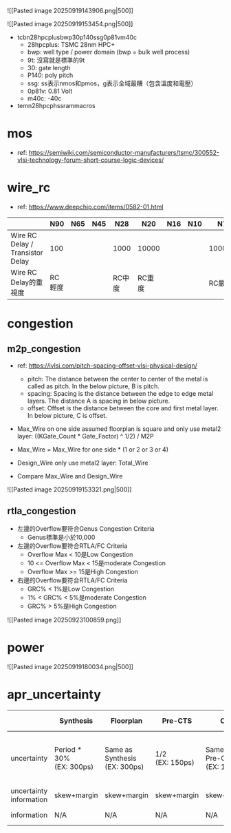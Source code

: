 ![[Pasted image 20250919143906.png|500]]

![[Pasted image 20250919153454.png|500]]
- tcbn28hpcplusbwp30p140ssg0p81vm40c
	- 28hpcplus: TSMC 28nm HPC+
	- bwp: well type / power domain (bwp = bulk well process)
	- 9t: 沒寫就是標準的9t
	- 30: gate length
	- P140: poly pitch
	- ssg: ss表示nmos和pmos，g表示全域最糟（包含溫度和電壓）
	- 0p81v: 0.81 Volt
	- m40c: -40c
- temn28hpcphssrammacros
# mos

- ref: https://semiwiki.com/semiconductor-manufacturers/tsmc/300552-vlsi-technology-forum-short-course-logic-devices/

# wire_rc

- ref: https://www.deepchip.com/items/0582-01.html

|                                  | N90  | N65 | N45 | N28  | N20   | N16 | N10 | N7     |
| -------------------------------- | ---- | --- | --- | ---- | ----- | --- | --- | ------ |
| Wire RC Delay / Transistor Delay | 100  |     |     | 1000 | 10000 |     |     | 100000 |
| Wire RC Delay的重視度                | RC輕度 |     |     | RC中度 | RC重度  |     |     | RC嚴重   |

# congestion
## m2p_congestion

- ref: https://ivlsi.com/pitch-spacing-offset-vlsi-physical-design/
	- pitch: The distance between the center to center of the metal is called as pitch. In the below picture, B is pitch.
	- spacing: Spacing is the distance between the edge to edge metal layers. The distance A is spacing in below picture.
	- offset: Offset is the distance between the core and first metal layer. In below picture, C is offset.

- Max_Wire on one side assumed floorplan is square and only use metal2 layer: ((KGate_Count \* Gate_Factor) \^ 1/2) \/ M2P
- Max_Wire = Max_Wire for one side * (1 or 2 or 3 or 4)
- Design_Wire only use metal2 layer: Total_Wire
- Compare Max_Wire and Design_Wire

![[Pasted image 20250919153321.png|500]]

## rtla_congestion

- 左邊的Overflow要符合Genus Congestion Criteria
	- Genus標準是小於10,000
- 左邊的Overflow要符合RTLA/FC Criteria
	- Overflow Max < 10是Low Congestion
	- 10 <= Overflow Max < 15是moderate Congestion
	- Overflow Max >= 15是High Congestion
- 右邊的Overflow要符合RTLA/FC Criteria
	- GRC% < 1%是Low Congestion
	- 1% < GRC% < 5%是moderate Congestion
	- GRC% > 5%是High Congestion
	
![[Pasted image 20250923100859.png]]

# power

![[Pasted image 20250919180034.png|500]]

# apr_uncertainty


|                         | Synthesis                    | Floorplan                        | Pre-CTS            | CTS                            | Post-CTS           | Routing                         | Post-Route                      | Signoff |
| ----------------------- | ---------------------------- | -------------------------------- | ------------------ | ------------------------------ | ------------------ | ------------------------------- | ------------------------------- | ------- |
| uncertainty             | Period \* 30%<br>(EX: 300ps) | Same as Synthesis<br>(EX: 300ps) | 1/2<br>(EX: 150ps) | Same as Pre-CTS<br>(EX: 150ps) | 2/3<br>(EX: 100ps) | Same as Post-CTS<br>(EX: 100ps) | Same as Post-CTS<br>(EX: 100ps) |         |
| uncertainty information | skew+margin                  | skew+margin                      | skew+margin        | skew+margin                    | margin             | margin                          | margin                          |         |
| information             | N/A                          | N/A                              | N/A                | N/A                            | skew               | skew                            | skew, RC                        |         |

